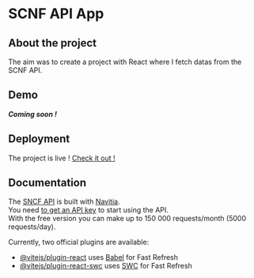 # SCNF API App
<!-- ABOUT THE PROJECT -->

## About the project

The aim was to create a project with React where I fetch datas from the SCNF API.

## Demo

***Coming soon !***

## Deployment

The project is live ! [Check it out !](https://sncf-api-project-by-kai.vercel.app/)

## Documentation

The [SNCF API](https://numerique.sncf.com/startup/api/) is built with [Navitia](https://doc.navitia.io/#getting-started).<br/>
You need [to get an API key](https://numerique.sncf.com/startup/api/token-developpeur/) to start using the API.<br/>
With the free version you can make up to 150 000 requests/month (5000 requests/day).

Currently, two official plugins are available:

- [@vitejs/plugin-react](https://github.com/vitejs/vite-plugin-react/blob/main/packages/plugin-react/README.md) uses [Babel](https://babeljs.io/) for Fast Refresh
- [@vitejs/plugin-react-swc](https://github.com/vitejs/vite-plugin-react-swc) uses [SWC](https://swc.rs/) for Fast Refresh
